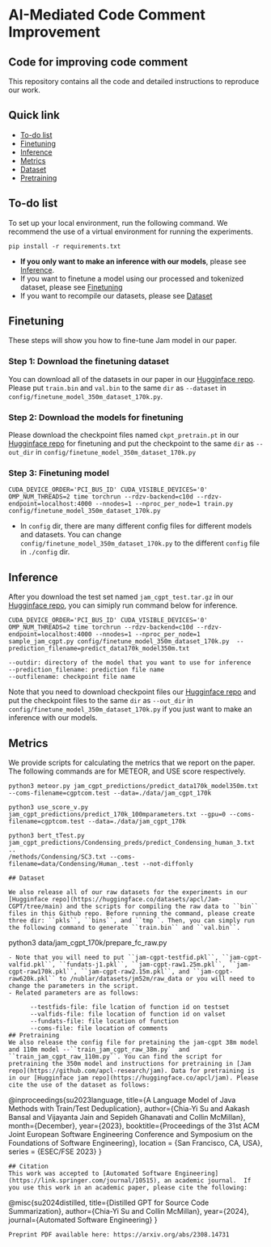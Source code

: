 # AI-Mediated Code Comment Improvement

## Code for improving code comment

<!--Proposed by:
- [Chia-Yi Su](https://chiayisu.github.io/)
- [Collin McMillan](https://sdf.org/~cmc/)-->

This repository contains all the code and detailed instructions to reproduce our work.

## Quick link
- [To-do list](#to-do-list)
- [Finetuning](#finetuning)
- [Inference](#inference)
- [Metrics](#metrics)
- [Dataset](#dataset)
- [Pretraining](#pretraining)


## To-do list

To set up your local environment, run the following command. We recommend the use of a virtual environment for running the experiments.
```
pip install -r requirements.txt
``` 

- **If you only want to make an inference with our models**, please see [Inference](#inference).
- If you want to finetune a model using our processed and tokenized dataset, please see [Finetuning](#finetuning)
- If you want to recompile our datasets, please see [Dataset](#dataset)

## Finetuning 
These steps will show you how to fine-tune Jam model in our paper.

### Step 1: Download the finetuning dataset

You can download all of the datasets in our paper in our [Hugginface repo](https://huggingface.co/datasets/apcl/Jam-CGPT/tree/main). Please put ``train.bin`` and  ``val.bin`` to the same ``dir`` as ``--dataset`` in ``config/finetune_model_350m_dataset_170k.py``. 

### Step 2: Download the models for finetuning

Please download the checkpoint files named ``ckpt_pretrain.pt`` in our [Hugginface repo](https://huggingface.co/apcl/Jam-CGPT/tree/main) for finetuning and put the checkpoint to the same  ``dir`` as ``--out_dir`` in ``config/finetune_model_350m_dataset_170k.py``

### Step 3: Finetuning model

```
CUDA_DEVICE_ORDER='PCI_BUS_ID' CUDA_VISIBLE_DEVICES='0' OMP_NUM_THREADS=2 time torchrun --rdzv-backend=c10d --rdzv-endpoint=localhost:4000 --nnodes=1 --nproc_per_node=1 train.py config/finetune_model_350m_dataset_170k.py 
``` 
- In ``config`` dir, there are many different config files for different models and datasets. You can change ``config/finetune_model_350m_dataset_170k.py`` to the different ``config`` file in ``./config`` dir.


## Inference
After you download the test set named ``jam_cgpt_test.tar.gz`` in our [Hugginface repo](https://huggingface.co/datasets/apcl/Jam-CGPT/tree/main), you can simiply run command below for inference.

```
CUDA_DEVICE_ORDER='PCI_BUS_ID' CUDA_VISIBLE_DEVICES='0' OMP_NUM_THREADS=2 time torchrun --rdzv-backend=c10d --rdzv-endpoint=localhost:4000 --nnodes=1 --nproc_per_node=1 sample_jam_cgpt.py config/finetune_model_350m_dataset_170k.py  --prediction_filename=predict_data170k_model350m.txt
```
    --outdir: directory of the model that you want to use for inference
    --prediction_filename: prediction file name 
    --outfilename: checkpoint file name
    
Note that you need to download checkpoint files our [Hugginface repo](https://huggingface.co/apcl/Jam-CGPT/tree/main) and put the checkpoint files to the same  ``dir`` as ``--out_dir`` in ``config/finetune_model_350m_dataset_170k.py`` if you just want to make an inference with our models.

## Metrics
We provide scripts for calculating the metrics that we report on the paper. The following commands are for METEOR, and USE score respectively.
```
python3 meteor.py jam_cgpt_predictions/predict_data170k_model350m.txt --coms-filename=cgptcom.test --data=./data/jam_cgpt_170k
```
```
python3 use_score_v.py jam_cgpt_predictions/predict_170k_100mparameters.txt --gpu=0 --coms-filename=cgptcom.test --data=./data/jam_cgpt_170k
```
```
python3 bert_tTest.py jam_cgpt_predictions/Condensing_preds/predict_Condensing_human_3.txt ..
/methods/Condensing/SC3.txt --coms-filename=data/Condensing/Human_.test --not-diffonly

## Dataset

We also release all of our raw datasets for the experiments in our [Hugginface repo](https://huggingface.co/datasets/apcl/Jam-CGPT/tree/main) and the scripts for compiling the raw data to ``bin`` files in this Github repo. Before running the command, please create three dir: ``pkls``, ``bins``, and ``tmp``. Then, you can simply run the following command to generate ``train.bin`` and ``val.bin``.

```
python3 data/jam_cgpt_170k/prepare_fc_raw.py
```
- Note that you will need to put ``jam-cgpt-testfid.pkl``, ``jam-cgpt-valfid.pkl``, ``fundats-j1.pkl``, ``jam-cgpt-raw1.25m.pkl``, ``jam-cgpt-raw170k.pkl``, ``jam-cgpt-raw2.15m.pkl``, and ``jam-cgpt-raw620k.pkl`` to /nublar/datasets/jm52m/raw_data or you will need to change the parameters in the script.
- Related parameters are as follows:
  
      --testfids-file: file lcation of function id on testset
      --valfids-file: file location of function id on valset
      --fundats-file: file location of function
      --coms-file: file location of comments
## Pretraining
We also release the config file for pretaining the jam-cgpt 38m model and 110m model --``train_jam_cgpt_raw_38m.py`` and ``train_jam_cgpt_raw_110m.py``. You can find the script for pretraining the 350m model and instructions for pretraining in [Jam repo](https://github.com/apcl-research/jam). Data for pretraining is in our [Hugginface jam repo](https://huggingface.co/apcl/jam). Please cite the use of the dataset as follows:
```
@inproceedings{su2023language,
      title={A Language Model of Java Methods with Train/Test Deduplication}, 
      author={Chia-Yi Su and Aakash Bansal and Vijayanta Jain and Sepideh Ghanavati and Collin McMillan},
      month={December},
      year={2023},
      booktitle={Proceedings of the 31st ACM Joint European Software Engineering Conference and Symposium on the Foundations of Software Engineering},
      location = {San Francisco, CA, USA},
      series = {ESEC/FSE 2023}
}
```
## Citation
This work was accepted to [Automated Software Engineering](https://link.springer.com/journal/10515), an academic journal.  If you use this work in an academic paper, please cite the following:
```
@misc{su2024distilled,
      title={Distilled GPT for Source Code Summarization}, 
      author={Chia-Yi Su and Collin McMillan},
      year={2024},
      journal={Automated Software Engineering}
}
```
Preprint PDF available here: https://arxiv.org/abs/2308.14731

